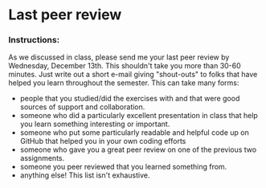 # Last peer review

### Instructions:

As we discussed in class, please send me your last peer review by Wednesday, December 13th. This shouldn't take you more
than 30-60 minutes. Just write out a short e-mail giving "shout-outs" to folks that have helped you learn throughout the
semester. This can take many forms:
- people that you studied/did the exercises with and that were good sources of support and collaboration.
- someone who did a particularly excellent presentation in class that help you learn something interesting or
  important.
- someone who put some particularly readable and helpful code up on GitHub that helped you in your own coding efforts
- someone who gave you a great peer review on one of the previous two assignments.
- someone you peer reviewed that you learned something from.
- anything else! This list isn't exhaustive.
